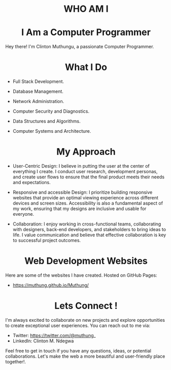 <h1 align="center"> WHO AM I </h1>
<h1 align="center"> I Am a Computer Programmer </h1>


Hey there! I'm Clinton Muthungu, a passionate Computer Programmer. 


<h1 align="center"> What I Do </h1>

* Full Stack Development.

* Database Management.

* Network Administration.

* Computer Security and Diagnostics.

* Data Structures and Algorithms.

* Computer Systems and Architecture.

<h1 align="center"> My Approach </h1>

* User-Centric Design: I believe in putting the user at the center of everything I create.
        I conduct user research, development personas, and create user flows to ensure that the final product meets their needs and expectations.

* Responsive and accessible Design: I prioritize building responsive websites that provide an optimal viewing experience across different devices and screen sizes. 
        Accessibility is also a fundamental aspect of my work, ensuring that my designs are inclusive and usable for everyone.

* Collaboration: I enjoy working in cross-functional teams, collaborating with designers, back-end developers, and stakeholders to bring ideas to life. 
        I value communication and believe that effective collaboration is key to successful project outcomes.

<h1 align="center"> Web Development Websites </h1>

Here are some of the websites I have created. Hosted on GitHub Pages:

* https://muthung.github.io/Muthung/


<h1 align="center"> Lets Connect ! </h1>

I'm always excited to collaborate on new projects and explore opportunities to create exceptional user experiences. You can reach out to me via:

* Twitter: https://twitter.com/@muthung_
* LinkedIn: Clinton M. Ndegwa


Feel free to get in touch if you have any questions, ideas, or potential collaborations. Let's make the web a more beautiful and user-friendly place together!.
